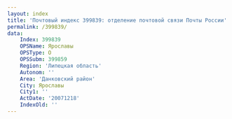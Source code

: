 ```yaml
---
layout: index
title: 'Почтовый индекс 399839: отделение почтовой связи Почты России'
permalink: /399839/
data:
    Index: 399839
    OPSName: Ярославы
    OPSType: О
    OPSSubm: 399859
    Region: 'Липецкая область'
    Autonom: ''
    Area: 'Данковский район'
    City: Ярославы
    City1: ''
    ActDate: '20071218'
    IndexOld: ''
---
```

